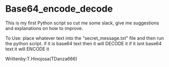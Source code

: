 # Base64_encode_decode

This is my first Python script so cut me some slack, give me suggestions and explanations on how to improve.

To Use: place whatever text into the "secret_message.txt" file and then run the python script.
    if it is base64 text then it will DECODE it
    if it isnt base64 text it will ENCODE it

Writtenby:T.Hinojosa(TDanza666)